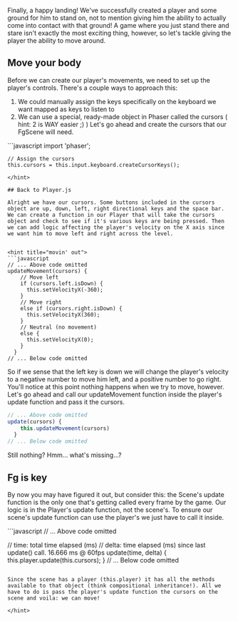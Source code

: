 Finally, a happy landing! We've successfully created a player and some ground for him to stand on, not to mention giving him the ability to actually come into contact with that ground! A game where you just stand there and stare isn't exactly the most exciting thing, however, so let's tackle giving the player the ability to move around.

## Move your body

Before we can create our player's movements, we need to set up the player's controls. There's a couple ways to approach this:

1. We could manually assign the keys specifically on the keyboard we want mapped as keys to listen to
2. We can use a special, ready-made object in Phaser called the cursors
( hint: 2 is WAY easier ;) )
Let's go ahead and create the cursors that our FgScene will need.

<hint title="cursors">
```javascript
import 'phaser';

    // Assign the cursors
    this.cursors = this.input.keyboard.createCursorKeys();
```
</hint>

## Back to Player.js

Alright we have our cursors. Some buttons included in the cursors object are up, down, left, right directional keys and the space bar. We can create a function in our Player that will take the cursors object and check to see if it's various keys are being pressed. Then we can add logic affecting the player's velocity on the X axis since we want him to move left and right across the level.


<hint title="movin' out">
```javascript
// ... Above code omitted
updateMovement(cursors) {
    // Move left
    if (cursors.left.isDown) {
      this.setVelocityX(-360);
    }
    // Move right
    else if (cursors.right.isDown) {
      this.setVelocityX(360);
    }
    // Neutral (no movement)
    else {
      this.setVelocityX(0);
    }
  }
// ... Below code omitted
```

So if we sense that the left key is down we will change the player's velocity to a negative number to move him left, and a positive number to go right. You'll notice at this point nothing happens when we try to move, however.  Let's go ahead and call our updateMovement function inside the player's update function and pass it the cursors.

```javascript
// ... Above code omitted
update(cursors) {
    this.updateMovement(cursors)
  }
// ... Below code omitted
```

Still nothing? Hmm... what's missing...?

</hint>

## Fg is key

By now you may have figured it out, but consider this: the Scene's update function is the only one that's getting called every frame by the game. Our logic is in the Player's update function, not the scene's. To ensure our scene's update function can use the player's we just have to call it inside.



<hint title="updating with update">
```javascript
// ... Above code omitted

// time: total time elapsed (ms)
  // delta: time elapsed (ms) since last update() call. 16.666 ms @ 60fps
  update(time, delta) {
    this.player.update(this.cursors);
  }
// ... Below code omitted
```

Since the scene has a player (this.player) it has all the methods available to that object (think compositional inheritance!). All we have to do is pass the player's update function the cursors on the scene and voila: we can move!

</hint>
